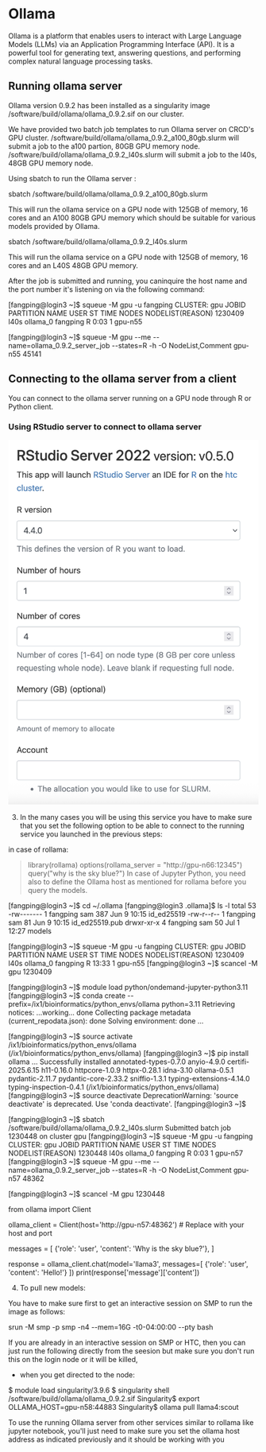 # Ollama

Ollama is a platform that enables users to interact with Large Language Models (LLMs) via an Application Programming Interface (API). It is a powerful tool for generating text, answering questions, and performing complex natural language processing tasks. 

## Running ollama server

Ollama version 0.9.2 has been installed as a singularity image /software/build/ollama/ollama_0.9.2.sif on our cluster.

We have provided two batch job templates to run Ollama server on CRCD's GPU cluster.
/software/build/ollama/ollama_0.9.2_a100_80gb.slurm will submit a job to the a100 partion, 80GB GPU memory node.
/software/build/ollama/ollama_0.9.2_l40s.slurm will submit a job to the l40s, 48GB GPU memory node.

Using sbatch to run the Ollama server :

sbatch /software/build/ollama/ollama_0.9.2_a100_80gb.slurm

This will run the ollama service on a GPU node with 125GB of memory, 16 cores and an A100 80GB GPU memory which should be suitable for various models provided by Ollama.

sbatch /software/build/ollama/ollama_0.9.2_l40s.slurm

This will run the ollama service on a GPU node with 125GB of memory, 16 cores and an L40S 48GB GPU memory.

After the job is submitted and running, you caninquire the host name and the port number it's listening on via the following command:

[fangping@login3 ~]$ squeue -M gpu -u fangping
CLUSTER: gpu
             JOBID PARTITION     NAME     USER ST       TIME  NODES NODELIST(REASON)
           1230409      l40s ollama_0 fangping  R       0:03      1 gpu-n55
           
[fangping@login3 ~]$ squeue -M gpu --me --name=ollama_0.9.2_server_job --states=R -h -O NodeList,Comment
gpu-n55             45141

## Connecting to the ollama server from a client

You can connect to the ollama server running on a GPU node through R or Python client.

### Using RStudio server to connect to ollama server

![](../_assets/img/bioinformatics/rstudio_ollama.png)

3. In the many cases you will be using this service you have to make sure that you set the following option to be able to connect to the running service you launched in the previous steps:

in case of rollama:

> library(rollama)
> options(rollama_server = "http://gpu-n66:12345")
> query("why is the sky blue?")
In case of Jupyter Python, you need also to define the Ollama host as mentioned for rollama before you query the models. 

[fangping@login3 ~]$ cd ~/.ollama
[fangping@login3 .ollama]$ ls -l
total 53
-rw------- 1 fangping sam 387 Jun  9 10:15 id_ed25519
-rw-r--r-- 1 fangping sam  81 Jun  9 10:15 id_ed25519.pub
drwxr-xr-x 4 fangping sam  50 Jul  1 12:27 models

[fangping@login3 ~]$ squeue -M gpu -u fangping
CLUSTER: gpu
             JOBID PARTITION     NAME     USER ST       TIME  NODES NODELIST(REASON)
           1230409      l40s ollama_0 fangping  R      13:33      1 gpu-n55
[fangping@login3 ~]$ scancel -M gpu 1230409


[fangping@login3 ~]$ module load python/ondemand-jupyter-python3.11
[fangping@login3 ~]$ conda create --prefix=/ix1/bioinformatics/python_envs/ollama python=3.11
Retrieving notices: ...working... done
Collecting package metadata (current_repodata.json): done
Solving environment: done
...

[fangping@login3 ~]$ source activate /ix1/bioinformatics/python_envs/ollama
(/ix1/bioinformatics/python_envs/ollama) [fangping@login3 ~]$ pip install ollama
...
Successfully installed annotated-types-0.7.0 anyio-4.9.0 certifi-2025.6.15 h11-0.16.0 httpcore-1.0.9 httpx-0.28.1 idna-3.10 ollama-0.5.1 pydantic-2.11.7 pydantic-core-2.33.2 sniffio-1.3.1 typing-extensions-4.14.0 typing-inspection-0.4.1
(/ix1/bioinformatics/python_envs/ollama) [fangping@login3 ~]$ source deactivate
DeprecationWarning: 'source deactivate' is deprecated. Use 'conda deactivate'.
[fangping@login3 ~]$


[fangping@login3 ~]$ sbatch /software/build/ollama/ollama_0.9.2_l40s.slurm
Submitted batch job 1230448 on cluster gpu
[fangping@login3 ~]$ squeue -M gpu -u fangping
CLUSTER: gpu
             JOBID PARTITION     NAME     USER ST       TIME  NODES NODELIST(REASON)
           1230448      l40s ollama_0 fangping  R       0:03      1 gpu-n57
[fangping@login3 ~]$ squeue -M gpu --me --name=ollama_0.9.2_server_job --states=R -h -O NodeList,Comment
gpu-n57             48362




[fangping@login3 ~]$ scancel -M gpu 1230448




from ollama import Client

ollama_client = Client(host='http://gpu-n57:48362') # Replace with your host and port

messages = [
     {'role': 'user', 'content': 'Why is the sky blue?'},
]

response = ollama_client.chat(model='llama3', messages=[
   {'role': 'user', 'content': 'Hello!'}
])
print(response['message']['content'])




4. To pull new models:

You have to make sure first to get an interactive session on SMP to run the image as follows:

srun -M smp -p smp -n4 --mem=16G -t0-04:00:00 --pty bash

If you are already in an interactive session on SMP or HTC, then you can just run the following directly from the seesion but make sure you don't run this on the login node or it will be killed,
- when you get directed to the node:

$ module load singularity/3.9.6
$ singularity shell /software/build/ollama/ollama_0.9.2.sif
Singularity$ export OLLAMA_HOST=gpu-n58:44883
Singularity$ ollama pull llama4:scout

To use the running Ollama server from other services similar to rollama like jupyter notebook, you'll just need to make sure you set the ollama host address as indicated previously and it should be working with you

